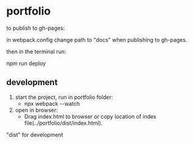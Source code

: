 # portfolio



to publish to gh-pages:


in webpack.config change path to "docs" when publishing to gh-pages.

then in the terminal run: 

npm run deploy


## development
1. start the project, run in portfolio folder:
   - npx webpack --watch
2. open in browser:
   - Drag index.html to browser or 
   copy location of index file(../portfolio/dist/index.html).
   

"dist" for development